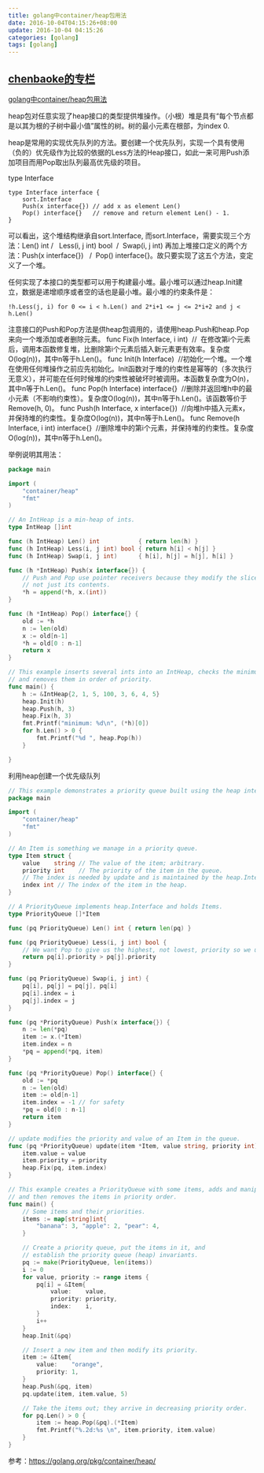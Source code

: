 ```yaml
---
title: golang中container/heap包用法
date: 2016-10-04T04:15:26+08:00
update: 2016-10-04 04:15:26
categories: [golang]
tags: [golang]
---
```

[chenbaoke的专栏](http://blog.csdn.net/chenbaoke)
-------------------------------------------------
[golang中container/heap包用法](/chenbaoke/article/details/42782305)

heap包对任意实现了heap接口的类型提供堆操作。（小根）堆是具有“每个节点都是以其为根的子树中最小值”属性的树。树的最小元素在根部，为index 0.

heap是常用的实现优先队列的方法。要创建一个优先队列，实现一个具有使用（负的）优先级作为比较的依据的Less方法的Heap接口，如此一来可用Push添加项目而用Pop取出队列最高优先级的项目。

type Interface

```
type Interface interface {
    sort.Interface
    Push(x interface{}) // add x as element Len()
    Pop() interface{}   // remove and return element Len() - 1.
}
```

可以看出，这个堆结构继承自sort.Interface, 而sort.Interface，需要实现三个方法：Len() int /   Less(i, j int) bool  /  Swap(i, j int) 再加上堆接口定义的两个方法：Push(x interface{})   /  Pop() interface{}。故只要实现了这五个方法，变定义了一个堆。

任何实现了本接口的类型都可以用于构建最小堆。最小堆可以通过heap.Init建立，数据是递增顺序或者空的话也是最小堆。最小堆的约束条件是：

    !h.Less(j, i) for 0 <= i < h.Len() and 2*i+1 <= j <= 2*i+2 and j < h.Len()

注意接口的Push和Pop方法是供heap包调用的，请使用heap.Push和heap.Pop来向一个堆添加或者删除元素。
func Fix(h Interface, i int)  //  在修改第i个元素后，调用本函数修复堆，比删除第i个元素后插入新元素更有效率。复杂度O(log(n))，其中n等于h.Len()。
func Init(h Interface)  //初始化一个堆。一个堆在使用任何堆操作之前应先初始化。Init函数对于堆的约束性是幂等的（多次执行无意义），并可能在任何时候堆的约束性被破坏时被调用。本函数复杂度为O(n)，其中n等于h.Len()。
func Pop(h Interface) interface{}  //删除并返回堆h中的最小元素（不影响约束性）。复杂度O(log(n))，其中n等于h.Len()。该函数等价于Remove(h, 0)。
func Push(h Interface, x interface{})  //向堆h中插入元素x，并保持堆的约束性。复杂度O(log(n))，其中n等于h.Len()。
func Remove(h Interface, i int) interface{}  //删除堆中的第i个元素，并保持堆的约束性。复杂度O(log(n))，其中n等于h.Len()。

举例说明其用法：

``` go
package main

import (
    "container/heap"
    "fmt"
)

// An IntHeap is a min-heap of ints.
type IntHeap []int

func (h IntHeap) Len() int           { return len(h) }
func (h IntHeap) Less(i, j int) bool { return h[i] < h[j] }
func (h IntHeap) Swap(i, j int)      { h[i], h[j] = h[j], h[i] }

func (h *IntHeap) Push(x interface{}) {
    // Push and Pop use pointer receivers because they modify the slice's length,
    // not just its contents.
    *h = append(*h, x.(int))
}

func (h *IntHeap) Pop() interface{} {
    old := *h
    n := len(old)
    x := old[n-1]
    *h = old[0 : n-1]
    return x
}

// This example inserts several ints into an IntHeap, checks the minimum,
// and removes them in order of priority.
func main() {
    h := &IntHeap{2, 1, 5, 100, 3, 6, 4, 5}
    heap.Init(h)
    heap.Push(h, 3)
    heap.Fix(h, 3)
    fmt.Printf("minimum: %d\n", (*h)[0])
    for h.Len() > 0 {
        fmt.Printf("%d ", heap.Pop(h))
    }

}
```

利用heap创建一个优先级队列

``` go
// This example demonstrates a priority queue built using the heap interface.
package main

import (
    "container/heap"
    "fmt"
)

// An Item is something we manage in a priority queue.
type Item struct {
    value    string // The value of the item; arbitrary.
    priority int    // The priority of the item in the queue.
    // The index is needed by update and is maintained by the heap.Interface methods.
    index int // The index of the item in the heap.
}

// A PriorityQueue implements heap.Interface and holds Items.
type PriorityQueue []*Item

func (pq PriorityQueue) Len() int { return len(pq) }

func (pq PriorityQueue) Less(i, j int) bool {
    // We want Pop to give us the highest, not lowest, priority so we use greater than here.
    return pq[i].priority > pq[j].priority
}

func (pq PriorityQueue) Swap(i, j int) {
    pq[i], pq[j] = pq[j], pq[i]
    pq[i].index = i
    pq[j].index = j
}

func (pq *PriorityQueue) Push(x interface{}) {
    n := len(*pq)
    item := x.(*Item)
    item.index = n
    *pq = append(*pq, item)
}

func (pq *PriorityQueue) Pop() interface{} {
    old := *pq
    n := len(old)
    item := old[n-1]
    item.index = -1 // for safety
    *pq = old[0 : n-1]
    return item
}

// update modifies the priority and value of an Item in the queue.
func (pq *PriorityQueue) update(item *Item, value string, priority int) {
    item.value = value
    item.priority = priority
    heap.Fix(pq, item.index)
}

// This example creates a PriorityQueue with some items, adds and manipulates an item,
// and then removes the items in priority order.
func main() {
    // Some items and their priorities.
    items := map[string]int{
        "banana": 3, "apple": 2, "pear": 4,
    }

    // Create a priority queue, put the items in it, and
    // establish the priority queue (heap) invariants.
    pq := make(PriorityQueue, len(items))
    i := 0
    for value, priority := range items {
        pq[i] = &Item{
            value:    value,
            priority: priority,
            index:    i,
        }
        i++
    }
    heap.Init(&pq)

    // Insert a new item and then modify its priority.
    item := &Item{
        value:    "orange",
        priority: 1,
    }
    heap.Push(&pq, item)
    pq.update(item, item.value, 5)

    // Take the items out; they arrive in decreasing priority order.
    for pq.Len() > 0 {
        item := heap.Pop(&pq).(*Item)
        fmt.Printf("%.2d:%s \n", item.priority, item.value)
    }
}
```

参考：<https://golang.org/pkg/container/heap/>
 

